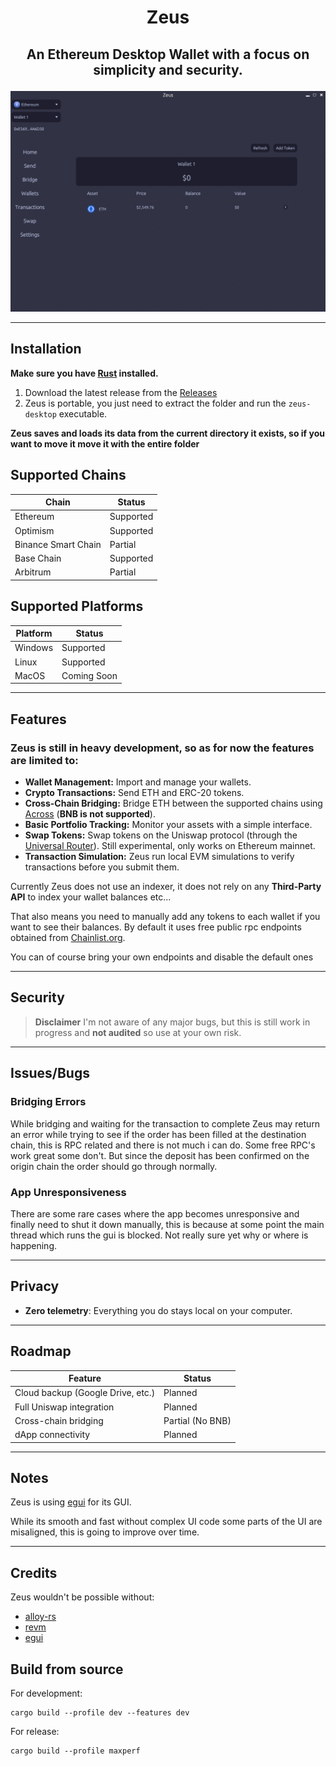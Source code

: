 # <p align="center">Zeus</p>

## <p align="center"><b>An Ethereum Desktop Wallet with a focus on simplicity and security.</b></p>

![Screenshot](src/zeus-home.png)
 
 ---
 
 
## Installation
**Make sure you have [Rust](https://www.rust-lang.org/tools/install) installed.**

1. Download the latest release from the [Releases](https://github.com/greekfetacheese/zeus/releases)
2. Zeus is portable, you just need to extract the folder and run the `zeus-desktop` executable.

**Zeus saves and loads its data from the current directory it exists, so if you want to move it move it with the entire folder**

## Supported Chains
| Chain               | Status       |
|---------------------|--------------|
| Ethereum            | Supported    |
| Optimism            | Supported    |
| Binance Smart Chain | Partial      |
| Base Chain          | Supported    |
| Arbitrum            | Partial      |

## Supported Platforms
| Platform | Status       |
|----------|--------------|
| Windows  | Supported    |
| Linux    | Supported    |
| MacOS    | Coming Soon  |

---

## Features

### Zeus is still in heavy development, so as for now the features are limited to:
- **Wallet Management:** Import and manage your wallets.
- **Crypto Transactions:** Send ETH and ERC-20 tokens.
- **Cross-Chain Bridging:** Bridge ETH between the supported chains using [Across](https://across.to/) (**BNB is not supported**).
- **Basic Portfolio Tracking:** Monitor your assets with a simple interface.
- **Swap Tokens:** Swap tokens on the Uniswap protocol (through the [Universal Router](https://docs.uniswap.org/contracts/v4/deployments)). Still experimental, only works on Ethereum mainnet.
- **Transaction Simulation:** Zeus run local EVM simulations to verify transactions before you submit them.


 Currently Zeus does not use an indexer, it does not rely on any **Third-Party API** to index your wallet balances etc...
 
 That also means you need to manually add any tokens to each wallet if you want to see their balances.
 By default it uses free public rpc endpoints obtained from [Chainlist.org](https://chainlist.org/).
 
 You can of course bring your own endpoints and disable the default ones

---

## Security
> **Disclaimer** I'm not aware of any major bugs, but this is still work in progress and **not audited** so use at your own risk.

---

## Issues/Bugs

### Bridging Errors
While bridging and waiting for the transaction to complete Zeus may return an error while trying to see if the order has been filled at the destination chain, this is RPC related and there is not much i can do. Some free RPC's work great some don't. But since the deposit has been confirmed on the origin chain the order should go through normally.

### App Unresponsiveness
There are some rare cases where the app becomes unresponsive and finally need to shut it down manually, this is because at some point the main thread which runs the gui is blocked. Not really sure yet why or where is happening.

---

## Privacy
- **Zero telemetry**: Everything you do stays local on your computer.
 
 ---

## Roadmap
| Feature                          | Status          |
|----------------------------------|-----------------|
| Cloud backup (Google Drive, etc.)| Planned         |
| Full Uniswap integration         | Planned         |
| Cross-chain bridging             | Partial (No BNB)|
| dApp connectivity                | Planned         |

---

## Notes
Zeus is using [egui](https://github.com/emilk/egui) for its GUI.

While its smooth and fast without complex UI code some parts of the UI are misaligned, this is going to improve over time.

---

## Credits
Zeus wouldn't be possible without:
- [alloy-rs](https://github.com/alloy-rs/alloy)
- [revm](https://github.com/bluealloy/revm)
- [egui](https://github.com/emilk/egui)


## Build from source

For development:
```
cargo build --profile dev --features dev
```

For release:
```
cargo build --profile maxperf
```